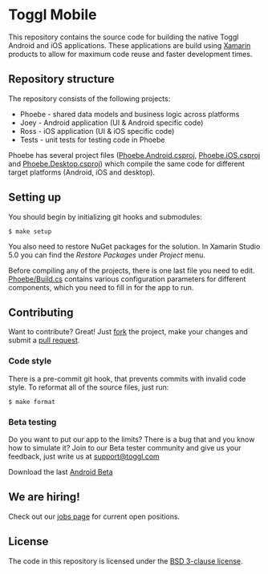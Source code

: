# Toggl Mobile

This repository contains the source code for building the native Toggl Android and iOS applications.
These applications are build using [Xamarin](http://xamarin.com/) products to allow for maximum
code reuse and faster development times.

## Repository structure

The repository consists of the following projects:

- Phoebe - shared data models and business logic across platforms
- Joey - Android application (UI & Android specific code)
- Ross - iOS application (UI & iOS specific code)
- Tests - unit tests for testing code in Phoebe

Phoebe has several project files ([Phoebe.Android.csproj](https://github.com/toggl/mobile/blob/master/Phoebe/Phoebe.Android.csproj), [Phoebe.iOS.csproj](https://github.com/toggl/mobile/blob/master/Phoebe/Phoebe.iOS.csproj) and [Phoebe.Desktop.csproj](https://github.com/toggl/mobile/blob/master/Phoebe/Phoebe.Desktop.csproj)) which compile the same code for different target platforms
(Android, iOS and desktop).

## Setting up

You should begin by initializing git hooks and submodules:

	$ make setup

You also need to restore NuGet packages for the solution. In Xamarin Studio 5.0 you can find the
*Restore Packages* under *Project* menu.

Before compiling any of the projects, there is one last file you need to edit.
[Phoebe/Build.cs](https://github.com/toggl/mobile/blob/master/Phoebe/Build.cs) contains various
configuration parameters for different components, which you need to fill in for the app to run.

## Contributing

Want to contribute? Great! Just [fork](https://github.com/toggl/mobile/fork) the project, make your
changes and submit a [pull request](https://github.com/toggl/mobile/pulls).

### Code style

There is a pre-commit git hook, that prevents commits with invalid code style. To reformat all of
the source files, just run:

	$ make format
	
### Beta testing

Do you want to put our app to the limits? There is a bug that and you know how to simulate it? Join to our Beta tester community and give us your feedback, just write us at [support@toggl.com](mailto:support@toggl.com)

Download the last [Android Beta](https://tsfr.io/xrkvaq)

## We are hiring!

Check out our [jobs page](http://jobs.toggl.com/) for current open positions.

## License

The code in this repository is licensed under the [BSD 3-clause license](https://github.com/toggl/mobile/blob/master/LICENSE).
